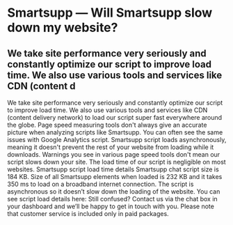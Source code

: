 # Smartsupp — Will Smartsupp slow down my website?
## We take site performance very seriously and constantly optimize our script to improve load time. We also use various tools and services like CDN (content d
We take site performance very seriously and constantly optimize our script to improve load time. We also use various tools and services like CDN (content delivery network) to load our script super fast everywhere around the globe.
Page speed measuring tools don't always give an accurate picture when analyzing scripts like Smartsupp. You can often see the same issues with Google Analytics script. Smartsupp script loads asynchronously, meaning it doesn't prevent the rest of your website from loading while it downloads. Warnings you see in various page speed tools don't mean our script slows down your site. The load time of our script is negligible on most websites.
Smartsupp script load time details
Smartsupp chat script size is 184 KB. Size of all Smartsupp elements when loaded is 232 KB and it takes 350 ms to load on a broadband internet connection. The script is asynchronous so it doesn’t slow down the loading of the website. You can see script load details here:
Still confused? Contact us via the chat box in your dashboard and we’ll be happy to get in touch with you. Please note that customer service is included only in paid packages.

